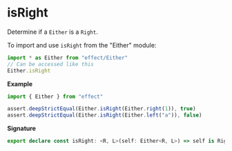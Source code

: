 # isRight

Determine if a `Either` is a `Right`.

To import and use `isRight` from the "Either" module:

```ts
import * as Either from "effect/Either"
// Can be accessed like this
Either.isRight
```

**Example**

```ts
import { Either } from "effect"

assert.deepStrictEqual(Either.isRight(Either.right(1)), true)
assert.deepStrictEqual(Either.isRight(Either.left("a")), false)
```

**Signature**

```ts
export declare const isRight: <R, L>(self: Either<R, L>) => self is Right<L, R>
```
